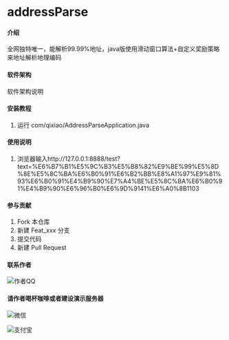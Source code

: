 # addressParse

#### 介绍

全网独特唯一，能解析99.99%地址，java版使用滑动窗口算法+自定义奖励策略来地址解析地理编码

#### 软件架构

软件架构说明


#### 安装教程

1.  运行 com/qixiao/AddressParseApplication.java

#### 使用说明

1.  浏览器输入http://127.0.0.1:8888/test?text=%E6%B7%B1%E5%9C%B3%E5%B8%82%E9%BE%99%E5%8D%8E%E5%8C%BA%E6%B0%91%E6%B2%BB%E8%A1%97%E9%81%93%E6%B0%91%E4%B9%90%E7%A4%BE%E5%8C%BA%E6%B0%91%E4%B9%90%E6%96%B0%E6%9D%9141%E6%A0%8B1103

#### 参与贡献

1.  Fork 本仓库
2.  新建 Feat_xxx 分支
3.  提交代码
4.  新建 Pull Request

#### 联系作者

![作者QQ](https://china-qixiao.oss-cn-beijing.aliyuncs.com/myPicture/qq.jpg "qq.jpg")

#### 请作者喝杯咖啡或者建设演示服务器

![微信](https://china-qixiao.oss-cn-beijing.aliyuncs.com/myPicture/wechat.jpg "wechat.jpg")

![支付宝](https://china-qixiao.oss-cn-beijing.aliyuncs.com/myPicture/alipay.jpg "alipay.jpg")

